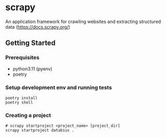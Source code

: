 # scrapy

An application framework for crawling websites and extracting structured data (https://docs.scrapy.org/)

## Getting Started

### Prerequisites

- python3.11 (pyenv)
- poetry

### Setup development env and running tests

```shell
poetry install
poetry shell
```

### Creating a project
```shell
# scrapy startproject <project_name> [project_dir]
scrapy startproject databius .
```
